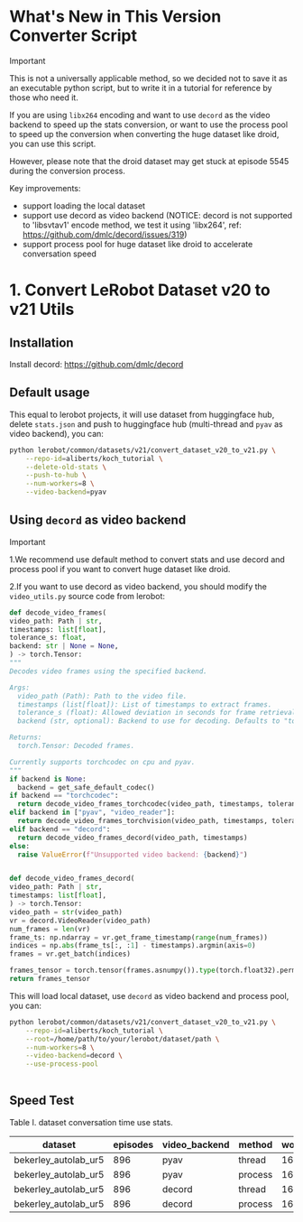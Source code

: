 # What's New in This Version Converter Script

> [!IMPORTANT]
>
> This is not a universally applicable method, so we decided not to save it as an executable python script, but to write it in a tutorial for reference by those who need it.
>
> If you are using `libx264` encoding and want to use `decord` as the video backend to speed up the stats conversion, or want to use the process pool to speed up the conversion when converting the huge dataset like droid, you can use this script. 
>
> However, please note that the droid dataset may get stuck at episode 5545 during the conversion process.

Key improvements:

- support loading the local dataset
- support use decord as video backend (NOTICE: decord is not supported to 'libsvtav1' encode method, we test it using 'libx264', ref: https://github.com/dmlc/decord/issues/319)
- support process pool for huge dataset like droid to accelerate conversation speed

# 1. Convert LeRobot Dataset v20 to v21 Utils

## Installation

Install decord: https://github.com/dmlc/decord


## Default usage

This equal to lerobot projects, it will use dataset from huggingface hub, delete `stats.json` and push to huggingface hub (multi-thread and `pyav` as video backend), you can:

```bash
python lerobot/common/datasets/v21/convert_dataset_v20_to_v21.py \
    --repo-id=aliberts/koch_tutorial \
    --delete-old-stats \
    --push-to-hub \
    --num-workers=8 \
    --video-backend=pyav
```



## Using `decord` as video backend

> [!IMPORTANT]
>
> 1.We recommend use default method to convert stats and use decord and process pool if you want to convert huge dataset like droid.
>
> 2.If you want to use decord as video backend, you should modify the `video_utils.py` source code from lerobot:
>
> ```python
> def decode_video_frames(
> video_path: Path | str,
> timestamps: list[float],
> tolerance_s: float,
> backend: str | None = None,
> ) -> torch.Tensor:
> """
> Decodes video frames using the specified backend.
> 
> Args:
>   video_path (Path): Path to the video file.
>   timestamps (list[float]): List of timestamps to extract frames.
>   tolerance_s (float): Allowed deviation in seconds for frame retrieval.
>   backend (str, optional): Backend to use for decoding. Defaults to "torchcodec" when available in the platform; otherwise, defaults to "pyav"..
> 
> Returns:
>   torch.Tensor: Decoded frames.
> 
> Currently supports torchcodec on cpu and pyav.
> """
> if backend is None:
>   backend = get_safe_default_codec()
> if backend == "torchcodec":
>   return decode_video_frames_torchcodec(video_path, timestamps, tolerance_s)
> elif backend in ["pyav", "video_reader"]:
>   return decode_video_frames_torchvision(video_path, timestamps, tolerance_s, backend)
> elif backend == "decord":
>   return decode_video_frames_decord(video_path, timestamps)
> else:
>   raise ValueError(f"Unsupported video backend: {backend}")
> 
> 
> def decode_video_frames_decord(
> video_path: Path | str,
> timestamps: list[float],
> ) -> torch.Tensor:
> video_path = str(video_path)
> vr = decord.VideoReader(video_path)
> num_frames = len(vr)
> frame_ts: np.ndarray = vr.get_frame_timestamp(range(num_frames))
> indices = np.abs(frame_ts[:, :1] - timestamps).argmin(axis=0)
> frames = vr.get_batch(indices)
> 
> frames_tensor = torch.tensor(frames.asnumpy()).type(torch.float32).permute(0, 3, 1, 2) / 255
> return frames_tensor
> ```

This will load local dataset, use `decord` as video backend and process pool, you can:

```bash
python lerobot/common/datasets/v21/convert_dataset_v20_to_v21.py \
    --repo-id=aliberts/koch_tutorial \
    --root=/home/path/to/your/lerobot/dataset/path \
    --num-workers=8 \
    --video-backend=decord \
    --use-process-pool
    
```

## Speed Test

Table I. dataset conversation time use stats.

| dataset              | episodes | video_backend | method  | workers | video_encode | Time  |
| -------------------- | -------- | ------------- | ------- | ------- | ------------ | ----- |
| bekerley_autolab_ur5 | 896      | pyav          | thread  | 16      | libx264      | 10:56 |
| bekerley_autolab_ur5 | 896      | pyav          | process | 16      | libx264      | --    |
| bekerley_autolab_ur5 | 896      | decord        | thread  | 16      | libx264      | 11:44 |
| bekerley_autolab_ur5 | 896      | decord        | process | 16      | libx264      | 14:26 |

